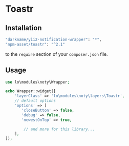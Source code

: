 # Toastr

Installation
--------

```bash
"darkname/yii2-notification-wrapper": "*",
"npm-asset/toastr": "^2.1"
```

to the ```require``` section of your `composer.json` file.


Usage
-----

```php
use lo\modules\noty\Wrapper;

echo Wrapper::widget([
    'layerClass' => 'lo\modules\noty\layers\Toastr',
    // default options
    'options' => [
       'closeButton' => false,
       'debug' => false,
       'newestOnTop' => true,

        // and more for this library...
    ],
]);

```
